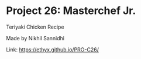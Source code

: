 # Project 26: Masterchef Jr.
Teriyaki Chicken Recipe

Made by Nikhil Sannidhi

Link: https://ethyx.github.io/PRO-C26/
